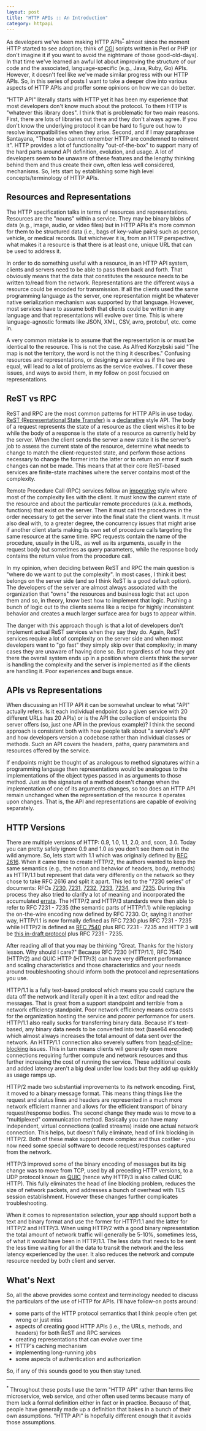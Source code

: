 ```yaml
---
layout: post
title: "HTTP APIs :: An Introduction"
category: httpapi
---
```


As developers we've been making HTTP APIs<sup>[\*](#foot1)</sup> almost since the moment HTTP started to see adoption; think of [CGI](https://en.wikipedia.org/wiki/Common_Gateway_Interface) scripts written in Perl or PHP (or don't imagine it if you want to avoid the nightmare of those good-old-days).  In that time we've learned an awful lot about improving the structure of our code and the associated, language-specific (e.g., Java, Ruby, Go) APIs.  However, it doesn't feel like we've made similar progress with our HTTP APIs.  So, in this series of posts I want to take a deeper dive into various aspects of HTTP APIs and proffer some opinions on how we can do better.

"HTTP API" literally starts with HTTP yet it has been my experience that most developers don't know much about the protocol.  To them HTTP is "whatever this library does".  I think that is problematic for two main reasons.  First, there are lots of libraries out there and they don't always agree.  If you don't know the underlying protocol it can be hard to figure out how to resolve incompatibilities when they arise.  Second, and if I may paraphrase Santayana, "Those who cannot remember HTTP are condemned to reinvent it".  HTTP provides a lot of functionality "out-of-the-box" to support many of the hard parts around API definition, evolution, and usage.  A lot of developers seem to be unaware of these features and the lengthy thinking behind them and thus create their own, often less well considered, mechanisms.  So, lets start by establishing some high level concepts/terminology of HTTP APIs.

## Resources and Representations
The HTTP specification talks in terms of resources and representations. Resources are the "nouns" within a service.  They may be binary blobs of data (e.g., image, audio, or video files) but in HTTP APIs it's more common for them to be structured data (i.e., bags of key-value pairs) such as person, vehicle, or medical records.  But whichever it is, from an HTTP perspective, what makes it a resource is that there is at least one, unique URL that can be used to address it.

In order to do something useful with a resource, in an HTTP API system, clients and servers need to be able to pass them back and forth.  That obviously means that the data that constitutes the resource needs to be written to/read from the network.  Representations are the different ways a resource could be encoded for transmission.  If all the clients used the same programming language as the server, one representation might be whatever native serialization mechanism was supported by that language.  However, most services have to assume both that clients could be written in any language and that representations will evolve over time.  This is where language-agnostic formats like JSON, XML, CSV, avro, protobuf, etc. come in.

A very common mistake is to assume that the representation is or must be identical to the resource.  This is not the case.  As Alfred Korzybski said "The map is not the territory, the word is not the thing it describes."  Confusing resources and representations, or designing a service as if the two are equal, will lead to a lot of problems as the service evolves.  I'll cover these issues, and ways to avoid them, in my follow on post focused on representations.

## ReST vs RPC
ReST and RPC are the most common patterns for HTTP APIs in use today.  [ReST (Representational State Transfer)](https://www.ics.uci.edu/~fielding/pubs/dissertation/rest_arch_style.htm) is a [declarative](https://en.wikipedia.org/wiki/Declarative_programming) style API.  The body of a request represents the state of a resource as the client wishes it to be while the body of a response is the state of a resource as currently held by the server.  When the client sends the server a new state it is the server's job to assess the current state of the resource, determine what needs to change to match the client-requested state, and perform those actions necessary to change the former into the latter or to return an error if such changes can not be made.  This means that at their core ReST-based services are finite-state machines where the server contains most of the complexity.

Remote Procedure Call (RPC) services follow an [imperative](https://en.wikipedia.org/wiki/Imperative_programming) style where most of the complexity lies with the client.  It must know the current state of the resource and about the particular remote procedures (a.k.a. methods, functions) that exist on the server.  Then it must call the procedures in the order necessary to get the server into the final state the client wants.  It must also deal with, to a greater degree, the concurrency issues that might arise if another client starts making its own set of procedure calls targeting the same resource at the same time.   RPC requests contain the name of the procedure, usually in the URL, as well as its arguments, usually in the request body but sometimes as query parameters, while the response body contains the return value from the procedure call.

In my opinion, when deciding between ReST and RPC the main question is "where do we want to put the complexity".  In most cases, I think it best belongs on the server side (and so I think ReST is a good default option).  The developers of the server are almost always associated with the organization that "owns" the resources and business logic that act upon them and so, in theory, know best how to implement that logic.  Pushing a bunch of logic out to the clients seems like a recipe for highly inconsistent behavior and creates a much larger surface area for bugs to appear within.

The danger with this approach though is that a lot of developers don't implement actual ReST services when they say they do.  Again, ReST services require a lot of complexity on the server side and when most developers want to "go fast" they simply skip over that complexity; in many cases they are unaware of having done so.  But regardless of how they got there the overall system ends up in a position where clients think the server is handling the complexity and the server is implemented as if the clients are handling it.  Poor experiences and bugs ensue.

## APIs vs Representations
When discussing an HTTP API it can be somewhat unclear to what "API" actually refers. Is it each individual endpoint (so a given service with 20 different URLs has 20 APIs) or is the API the collection of endpoints the server offers (so, just one API in the previous example)? I think the second approach is consistent both with how people talk about "a service's API" and how developers version a codebase rather than individual classes or methods. Such an API covers the headers, paths, query parameters and resources offered by the service.

If endpoints might be thought of as analogous to method signatures within a programming language then representations would be analogous to the implementations of the object types passed in as arguments to those method. Just as the signature of a method doesn't change when the implementation of one of its arguments changes, so too does an HTTP API remain unchanged when the representation of the resource it operates upon changes.  That is, the API and representations are capable of evolving separately.

## HTTP Versions
There are multiple versions of HTTP: 0.9, 1.0, 1.1, 2.0, and, soon, 3.0.  Today you can pretty safely ignore 0.9 and 1.0 as you don't see them out in the wild anymore.  So, lets start with 1.1 which was originally defined by [RFC 2616](https://datatracker.ietf.org/doc/html/rfc2616/).  When it came time to create HTTP/2, the authors wanted to keep the same semantics (e.g., the notion and behavior of headers, body, methods) as HTTP/1.1 but represent that data very differently on the network so they chose to take RFC 2616 and split it apart. This led to the "7230 series" of documents: RFCs [7230](https://datatracker.ietf.org/doc/html/rfc7230), [7231](https://datatracker.ietf.org/doc/html/rfc7231), [7232](https://datatracker.ietf.org/doc/html/rfc7232), [7233](https://datatracker.ietf.org/doc/html/rfc7233), [7234](https://datatracker.ietf.org/doc/html/rfc7234), and [7235](https://datatracker.ietf.org/doc/html/rfc7235).  During this process they also tried to clarify a lot of meaning and incorporated the accumulated [errata](https://www.merriam-webster.com/dictionary/errata).  The HTTP/2 and HTTP/3 standards were then able to refer to RFC 7231 - 7235 (the semantic parts of HTTP/1.1) while replacing the on-the-wire encoding now defined by RFC 7230.  Or, saying it another way, HTTP/1.1 is now formally defined as RFC 7230 plus RFC 7231 - 7235 while HTTP/2 is defined as [RFC 7540](https://datatracker.ietf.org/doc/html/rfc7540) plus RFC 7231 - 7235 and HTTP 3 will be [this in-draft protocol](https://www.ietf.org/archive/id/draft-ietf-quic-http-34.html) plus RFC 7231 - 7235.

After reading all of that you may be thinking "Great.  Thanks for the history lesson.  Why should I care?"  Because RFC 7230 (HTTP/1.1), RFC 7540 (HTTP/2) and QUIC HTTP (HTTP/3) can have very different performance and scaling characteristics and those characteristics and your needs around troubleshooting should inform both the protocol and representations you use.

HTTP/1.1 is a fully text-based protocol which means you could capture the data off the network and literally open it in a text editor and read the messages.  That is great from a support standpoint and terrible from a network efficiency standpoint.  Poor network efficiency means extra costs for the organization hosting the service and poorer performance for users.  HTTP/1.1 also really sucks for transferring binary data.  Because it's text-based, any binary data needs to be converted into text (base64 encoded) which almost always increases the total amount of data sent over the network.  An HTTP/1.1 connection also severely suffers from [head-of-line-blocking](https://en.wikipedia.org/wiki/Head-of-line_blocking#In_HTTP) issues.  This in turn means clients will generally open more connections requiring further compute and network resources and thus further increasing the cost of running the service.  These additional costs and added latency aren't a big deal under low loads but they add up quickly as usage ramps up.

HTTP/2 made two substantial improvements to its network encoding.  First, it moved to a binary message format.  This means thing things like the request and status lines and headers are represented in a much more network efficient manner and allows for the efficient transport of binary request/response bodies.  The second change they made was to move to a "multiplexed" communication method.  Basically you can have many independent, virtual connections (called streams) inside one actual network connection.  This helps, but doesn't fully eliminate, head of link blocking in HTTP/2.  Both of these make support more complex and thus costlier - you now need some special software to decode request/responses captured from the network.  

HTTP/3 improved some of the binary encoding of messages but its big change was to move from TCP, used by all preceding HTTP versions, to a UDP protocol known as [QUIC](https://datatracker.ietf.org/doc/html/rfc9000) (hence why HTTP/3 is also called QUIC HTTP).  This fully eliminates the head of line blocking problem, reduces the size of network packets, and addresses a bunch of overhead with TLS session establishment.  However these changes further complicates troubleshooting.

When it comes to representation selection, your app should support both a text and binary format and use the former for HTTP/1.1 and the latter for HTTP/2 and HTTP/3.  When using HTTP/2 with a good binary representation the total amount of network traffic will generally be 5-10%, sometimes less, of what it would have been in HTTP/1.1.  The less data that needs to be sent the less time waiting for all the data to transit the network and the less latency experienced by the user.  It also reduces the network and compute resource needed by both client and server.

## What's Next
So, all the above provides some context and terminology needed to discuss the particulars of the use of HTTP for APIs.  I'll have follow-on posts around:
* some parts of the HTTP protocol semantics that I think people often get wrong or just miss
* aspects of creating good HTTP APIs (i.e., the URLs, methods, and headers) for both ReST and RPC services
* creating representations that can evolve over time
* HTTP's caching mechanism
* implementing long-running jobs
* some aspects of authentication and authorization

So, if any of this sounds good to you then stay tuned.

---
<sup><a name="foot1">\*</a></sup> Throughout these posts I use the term "HTTP API" rather than terms like microservice, web service, and other often used terms because many of them lack a formal definition either in fact or in practice.  Because of that, people have generally made up a definition that bakes in a bunch of their own assumptions.  "HTTP API" is hopefully different enough that it avoids those assumptions.